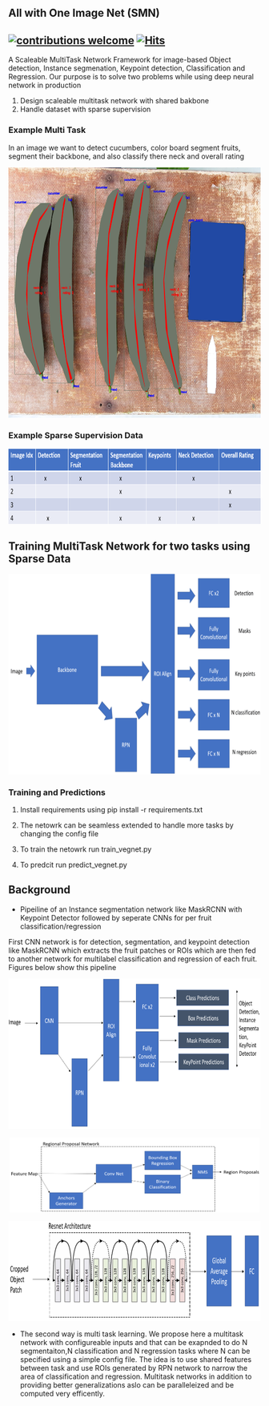 ## All with One Image Net (SMN)
## [![contributions welcome](https://img.shields.io/badge/contributions-welcome-brightgreen.svg?style=flat)](https://github.com/Asad-Ismail/SMN/issues) [![Hits](https://hits.seeyoufarm.com/api/count/incr/badge.svg?url=https%3A%2F%2Fgithub.com%2FAsad-Ismail%2FSMN&count_bg=%2379C83D&title_bg=%23555555&icon=&icon_color=%23E7E7E7&title=hits&edge_flat=false)](https://hits.seeyoufarm.com)



A Scaleable MultiTask Network Framework for image-based Object detection, Instance segmenation, Keypoint detection, Classification and Regression.
Our purpose is to solve two problems while using deep neural network in production

1. Design scaleable multitask network with shared bakbone
2. Handle dataset with sparse supervision

### Example Multi Task 

In an image we want to detect cucumbers, color board segment fruits, segment their backbone, and also classify there neck and overall rating
  <p align="center">
    <img src="figs/ann_input.png" alt="animated" width=700 height=500 />
  </p>
  
### Example Sparse Supervision Data

  <p align="center">
    <img src="figs/data.png" alt="animated" width=600 height=150/>
  </p>
  
## Training MultiTask Network for two tasks using Sparse Data
  <p align="center">
    <img src="figs/MT.gif" alt="animated"  width=650 height=400  />
  </p>


### Training and Predictions

1) Install requirements using pip install -r requirements.txt
2) The netowrk can be seamless extended to handle more tasks by changing the config file

  
3) To train the netowrk run train_vegnet.py  
4) To predcit run predict_vegnet.py 




## Background

* Pipeiline of an Instance segmentation network like MaskRCNN with Keypoint Detector followed by seperate CNNs for per fruit classification/regression
 
First CNN network is for detection, segmentation, and keypoint detection like MaskRCNN which extracts the fruit patches or ROIs which are then fed to another network for multilabel classification and regression of each fruit. Figures below show this pipeline

  <p align="center">
    <img src="figs/masrcnn.png" alt="animated" width=650 height=300 />
  </p>
  
  
  <p align="center">
    <img src="figs/RPN.png" alt="animated" width=500 height=150 />
  </p>
  
  <p align="center">
    <img src="figs/resnet34.png" alt="animated" width=650 height=200 />
  </p>


* The second way is multi task learning. We propose here a multitask network with configureable inputs and that can be exapnded to do N segmentaiton,N classification and N regression tasks where N can be specified using a simple config file. The idea is to use shared features between task and use ROIs generated by RPN network to narrow the area of classification and regression. Multitask networks in addition to providing better generalizations aslo can be paralleleized and be computed very efficently.




